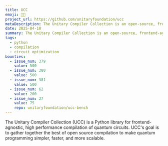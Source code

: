 ```yaml
---
title: UCC
emoji: 🍱🥞
project_url: https://github.com/unitaryfoundation/ucc
metaDescription: The Unitary Compiler Collection is an open-source, frontend-agnostic toolkit for compiling quantum circuits.
date: 2025-04-10
summary: The Unitary Compiler Collection is an open-source, frontend-agnostic toolkit for compiling quantum circuits.
tags:
  - python
  - compilation
  - circuit optimization
bounties:
  - issue_num: 379
    value: 500
  - issue_num: 380
    value: 500
  - issue_num: 381
    value: 500
  - issue_num: 62
    value: 200
  - issue_num: 27
    value: 75
    repo: unitaryfoundation/ucc-bench
---
```


The Unitary Compiler Collection (UCC) is a Python library for frontend-agnostic, high performance compilation of quantum circuits. UCC's goal is to gather together the best of open source compilation to make quantum programming simpler, faster, and more scalable.

